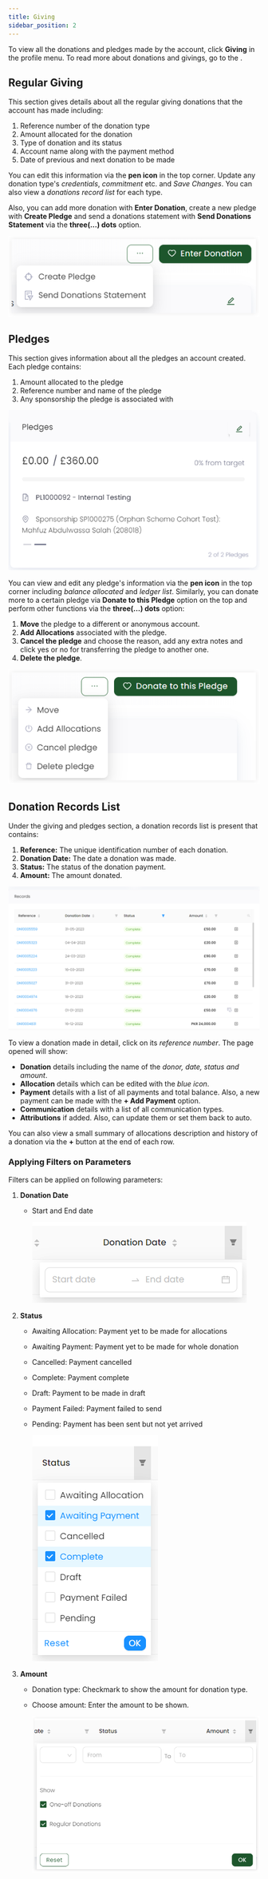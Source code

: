 ```yaml
---
title: Giving
sidebar_position: 2
---
```


To view all the donations and pledges made by the account, click **Giving** in the profile menu. To read more about donations and givings, go to the <K2Link route="docs/engage/donations/" text="Donations documentation" isInternal />.

## Regular Giving 

This section gives details about all the regular giving donations that the account has made including:

1. Reference number of the donation type
2. Amount allocated for the donation 
3. Type of donation and its status
4. Account name along with the payment method
5. Date of previous and next donation to be made

You can edit this information via the **pen icon** in the top corner. Update any donation type's *credentials*, *commitment* etc. and *Save Changes*. You can also view a *donations record list* for each type. 

Also, you can add more donation with **Enter Donation**, create a new pledge with **Create Pledge** and send a donations statement with **Send Donations Statement** via the **three(...) dots** option.

![Three Dots Giving](./three-dots-giving.png)

## Pledges

This section gives information about all the pledges an account created. Each pledge contains:

1. Amount allocated to the pledge
2. Reference number and name of the pledge 
3. Any sponsorship the pledge is associated with

![Pledge Information](./pledge-info.png)

You can view and edit any pledge's information via the **pen icon** in the top corner including *balance allocated* and *ledger list*. Similarly, you can donate more to a certain pledge via **Donate to this Pledge** option on the top and perform other functions via the **three(...) dots** option:

1. **Move** the pledge to a different or anonymous account.
2. **Add Allocations** associated with the pledge.
3. **Cancel the pledge** and choose the reason, add any extra notes and click yes or no for transferring the pledge to another one. 
4. **Delete the pledge**.

![Three Dots Pledge](./three-dots-pledge.png)

## Donation Records List

Under the giving and pledges section, a donation records list is present that contains:

1. **Reference:** The unique identification number of each donation.
2. **Donation Date:** The date a donation was made.
3. **Status:** The status of the donation payment.
4. **Amount:** The amount donated.

![Donations List](./donations-list.png)

To view a donation made in detail, click on its *reference number*. The page opened will show:

- **Donation** details including the name of the *donor, date, status and amount*.
- **Allocation** details which can be edited with the *blue icon*.
- **Payment** details with a list of all payments and total balance. Also, a new payment can be made with the **+ Add Payment** option.  
- **Communication** details with a list of all communication types.
- **Attributions** if added. Also, can update them or set them back to auto. 

You can also view a small summary of allocations description and history of a donation via the **+** button at the end of each row.

### Applying Filters on Parameters

Filters can be applied on following parameters:

1. **Donation Date**
    - Start and End date 

        ![Donation Date Filter](./donation-date-filter.png)

2. **Status**
    - Awaiting Allocation: Payment yet to be made for allocations 
    - Awaiting Payment: Payment yet to be made for whole donation
    - Cancelled: Payment cancelled 
    - Complete: Payment complete
    - Draft: Payment to be made in draft
    - Payment Failed: Payment failed to send
    - Pending: Payment has been sent but not yet arrived 

        ![Status Filter](./status-filter.png)

3. **Amount**
    - Donation type: Checkmark to show the amount for donation type.
    - Choose amount: Enter the amount to be shown. 

        ![Amount Filter](./amount-filter.png)




